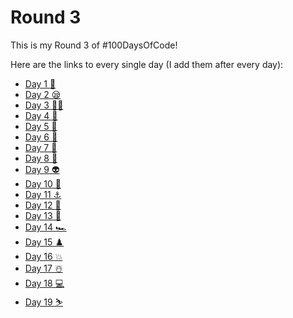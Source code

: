 # Round 3

This is my Round 3 of #100DaysOfCode!

Here are the links to every single day (I add them after every day):

- [Day 1 🚀](./Day%201/)
- [Day 2 😪](./Day%202/)
- [Day 3 👨‍💻](./Day%203/)
- [Day 4 🏅](./Day%204/)
- [Day 5 🌃](./Day%205/)
- [Day 6 🥋](./Day%206/)
- [Day 7 🥷](./Day%207/)
- [Day 8 🦖](./Day%208/)
- [Day 9 👽](./Day%209/)
- [Day 10 🍳](./Day%2010/)
- [Day 11 ⚓](./Day%2011/)
- [Day 12 🦓](./Day%2012/)
- [Day 13 🚒](./Day%2013/)
- [Day 14 🏎️](./Day%2014/)
- [Day 15 ♟️](./Day%2015/)
- [Day 16 💥](./Day%2016/)
- [Day 17 ☃️](./Day%2017/)
- [Day 18 💻](./Day%2018/)
- [Day 19 ⛷️](./Day%2019/)
